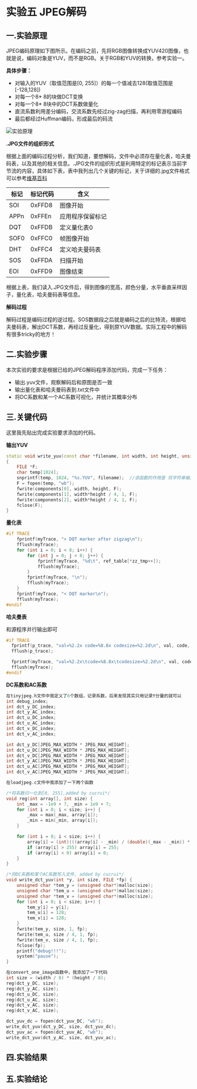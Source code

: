 # 实验五 JPEG解码
## 一.实验原理

JPEG编码原理如下图所示。在编码之前，先将RGB图像转换成YUV420图像，也就是说，编码对象是YUV，而不是RGB。关于RGB和YUV的转换，参考实验一。

**具体步骤：**

+ 对输入的YUV（取值范围是[0, 255]）的每一个值减去128(取值范围是[-128,128])
+ 对每一个8* 8的块做DCT变换
+ 对每一个8* 8块中的DCT系数做量化
+ 直流系数利用差分编码，交流系数先经过zig-zag扫描，再利用零游程编码
+ 最后都经过Huffman编码，形成最后的码流

![实验原理](https://github.com/cucrui/Data-compression/blob/master/%E5%AE%9E%E9%AA%8C5_JPEG%E8%A7%A3%E7%A0%81/img/%E5%AE%9E%E9%AA%8C%E5%8E%9F%E7%90%86.png)

**.JPG文件的组织形式**

根据上面的编码过程分析，我们知道，要想解码，文件中必须存在量化表，哈夫曼码表，以及其他的相关信息。.JPG文件的组织形式是利用特定的标记表示当前字节流的内容，具体如下表，表中我列出几个关键的标记，关于详细的.jpg文件格式可以参考[维基百科](https://zh.wikipedia.org/wiki/JPEG%E6%96%87%E4%BB%B6%E4%BA%A4%E6%8D%A2%E6%A0%BC%E5%BC%8F)

**标记** | **标记代码** | **含义**
---|---|--
SOI | 0xFFD8 | 图像开始
APPn | 0xFFEn | 应用程序保留标记
DQT | 0xFFDB | 定义量化表0
SOF0 | 0xFFC0 | 帧图像开始
DHT | 0xFFC4 | 定义哈夫曼码表 
SOS | 0xFFDA | 扫描开始
EOI | 0xFFD9 | 图像结束

根据上表，我们读入.JPG文件后，得到图像的宽高，颜色分量，水平垂直采样因子，量化表，哈夫曼码表等信息。

**解码过程**

解码过程是编码过程的逆过程。SOS数据段之后就是编码之后的比特流，根据哈夫曼码表，解出DCT系数，再经过反量化，得到原YUV数据。实际工程中的解码有很多tricky的地方！

## 二.实验步骤

本次实验的要求是根据已给的JPEG解码程序添加代码，完成一下任务：
+ 输出.yuv文件，观察解码后和原图是否一致
+ 输出量化表和哈夫曼码表到.txt文件中
+ 将DC系数和某一个AC系数可视化，并统计其概率分布

## 三.关键代码

这里我先贴出完成实验要求添加的代码。

**输出YUV**
```cpp
static void write_yuv(const char *filename, int width, int height, unsigned char **components)
{
	FILE *F;
	char temp[1024];
	snprintf(temp, 1024, "%s.YUV", filename);  //该函数的作用是 将字符串输入到temp数组中 并在末尾自动补\0 并覆盖之前的字符数组中的值
	F = fopen(temp, "wb");
	fwrite(components[0], width, height, F);
	fwrite(components[1], width*height / 4, 1, F);
	fwrite(components[2], width*height / 4, 1, F);
	fclose(F);
}
```
**量化表**
```cpp
#if TRACE
	fprintf(myTrace, "> DQT marker after zigzag\n");
	fflush(myTrace);
	for (int i = 0; i < 8; i++) {
		for (int j = 0; j < 8; j++) {
			fprintf(myTrace, "%d\t", ref_table[*zz_tmp++]);
			fflush(myTrace);
		} 
		fprintf(myTrace, "\n");
		fflush(myTrace);
	}
	fprintf(myTrace, "< DQT marker\n");
	fflush(myTrace);
#endif 
```
**哈夫曼表**

和源程序并行输出即可
```cpp
#if TRACE
  fprintf(p_trace, "val=%2.2x code=%8.8x codesize=%2.2d\n", val, code, code_size);
  fflush(p_trace);

  fprintf(myTrace, "val=%2.2x\tcode=%8.8x\tcodesize=%2.2d\n", val, code, code_size);
  fflush(myTrace);
#endif
```
**DC系数和AC系数**
```cpp
在tinyjpeg.h文件中我定义了6个数组，记录系数，后来发现其实只用记录Y分量的就可以
int debug_index;
int dct_y_DC_index;
int dct_y_AC_index;
int dct_u_DC_index;
int dct_u_AC_index;
int dct_v_DC_index;
int dct_v_AC_index;

int dct_y_DC[JPEG_MAX_WIDTH * JPEG_MAX_HEIGHT];
int dct_u_DC[JPEG_MAX_WIDTH * JPEG_MAX_HEIGHT];
int dct_v_DC[JPEG_MAX_WIDTH * JPEG_MAX_HEIGHT];
int dct_y_AC[JPEG_MAX_WIDTH * JPEG_MAX_HEIGHT];
int dct_u_AC[JPEG_MAX_WIDTH * JPEG_MAX_HEIGHT];
int dct_v_AC[JPEG_MAX_WIDTH * JPEG_MAX_HEIGHT];

在loadjpeg.c文件中我添加了一下两个函数

/*将系数归一化到[0, 255],added by cucrui*/
void reg(int array[], int size) {
	int _max = -1e9 + 7, _min = 1e9 + 7;
	for (int i = 0; i < size; i++) {
		_max = max(_max, array[i]);
		_min = min(_min, array[i]);
	}

	for (int i = 0; i < size; i++) {
		array[i] = (int)(((array[i] - _min) / (double)(_max - _min)) * 255);
		if (array[i] > 255) array[i] = 255;
		if (array[i] < 0) array[i] = 0;
	}
}

/*将DC系数和某个AC系数写入文件, added by cucrui*/
void write_dct_yuv(int *y, int size, FILE *fp) {
	unsigned char *tem_y = (unsigned char*)malloc(size);
	unsigned char *tem_u = (unsigned char*)malloc(size);
	unsigned char *tem_v = (unsigned char*)malloc(size);
	for (int i = 0; i < size; i++) {
		tem_y[i] = y[i]; 
		tem_u[i] = 128;
		tem_v[i] = 128;
	}
	fwrite(tem_y, size, 1, fp);
	fwrite(tem_u, size / 4, 1, fp);
	fwrite(tem_v, size / 4, 1, fp);
	fclose(fp);
	printf("debug!!!");
	system("pause");
}

在convert_one_image函数中，我添加了一下代码
int size = (width / 8) * (height / 8);
reg(dct_y_DC, size);
reg(dct_y_AC, size);
reg(dct_u_DC, size);
reg(dct_u_AC, size);
reg(dct_v_AC, size);
reg(dct_v_AC, size);

dct_yuv_dc = fopen(dct_yuv_DC, "wb");
write_dct_yuv(dct_y_DC, size, dct_yuv_dc);
dct_yuv_ac = fopen(dct_yuv_AC, "wb");
write_dct_yuv(dct_y_AC, size, dct_yuv_ac);
```

## 四.实验结果

## 五.实验结论
